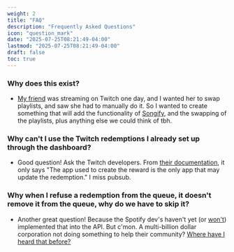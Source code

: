 ```yaml
---
weight: 2
title: "FAQ"
description: "Frequently Asked Questions"
icon: "question_mark"
date: "2025-07-25T08:21:49-04:00"
lastmod: "2025-07-25T08:21:49-04:00"
draft: false
toc: true
---
```


### Why does this exist?

- [My friend](https://twitch.tv/nikkistoozippy) was streaming on Twitch one day, and I wanted her to swap playlists, and saw she had to manually do it. So I wanted to create something that will add the functionality of [Songify](https://github.com/songify-rocks/Songify), and the swapping of the playlists, plus anything else we could think of tbh.

### Why can't I use the Twitch redemptions I already set up through the dashboard?

- Good question! Ask the Twitch developers. From [their documentation](https://dev.twitch.tv/docs/api/reference/#update-redemption-status), it only says "The app used to create the reward is the only app that may update the redemption." I miss pubsub.

### Why when I refuse a redemption from the queue, it doesn't remove it from the queue, why do we have to skip it?

- Another great question! Because the Spotify dev's haven't yet (or [won't](https://community.spotify.com/t5/Spotify-for-Developers/API-Delete-Remove-songs-from-queue/td-p/4956378)) implemented that into the API. But c'mon. A multi-billion dollar corporation not doing something to help their community? [Where have I heard that before?](https://community.spotify.com/t5/Spotify-for-Developers/Access-to-websockets/td-p/4955299/)